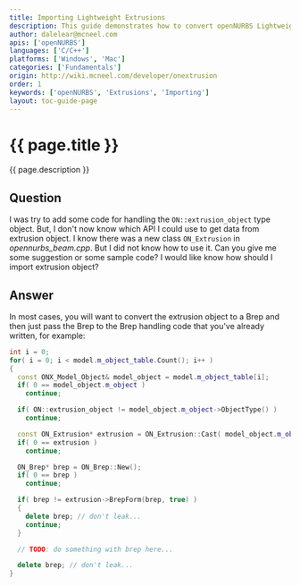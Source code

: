 ```yaml
---
title: Importing Lightweight Extrusions
description: This guide demonstrates how to convert openNURBS Lightweight Extrusion objects into Breps for importing.
author: dalelear@mcneel.com
apis: ['openNURBS']
languages: ['C/C++']
platforms: ['Windows', 'Mac']
categories: ['Fundamentals']
origin: http://wiki.mcneel.com/developer/onextrusion
order: 1
keywords: ['openNURBS', 'Extrusions', 'Importing']
layout: toc-guide-page
---
```


# {{ page.title }}

{{ page.description }}

## Question

I was try to add some code for handling the `ON::extrusion_object` type object. But, I don't now know which API I could use to get data from extrusion object. I know there was a new class `ON_Extrusion` in *opennurbs_beam.cpp*. But I did not know how to use it.  Can you give me some suggestion or some sample code?  I would like know how should I import extrusion object?

## Answer

In most cases, you will want to convert the extrusion object to a Brep and then just pass the Brep to the Brep handling code that you've already written, for example:

```cpp
int i = 0;
for( i = 0; i < model.m_object_table.Count(); i++ )
{
  const ONX_Model_Object& model_object = model.m_object_table[i];
  if( 0 == model_object.m_object )
    continue;

  if( ON::extrusion_object != model_object.m_object->ObjectType() )
    continue;

  const ON_Extrusion* extrusion = ON_Extrusion::Cast( model_object.m_object );
  if( 0 == extrusion )
    continue;

  ON_Brep* brep = ON_Brep::New();
  if( 0 == brep )
    continue;

  if( brep != extrusion->BrepForm(brep, true) )
  {
    delete brep; // don't leak...
    continue;
  }

  // TODO: do something with brep here...

  delete brep; // don't leak...
}
```
